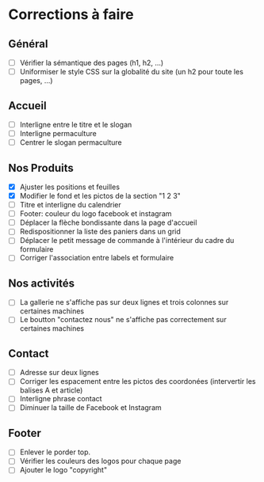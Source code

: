 # Corrections à faire

## Général
- [ ] Vérifier la sémantique des pages (h1, h2, ...)
- [ ] Uniformiser le style CSS sur la globalité du site (un h2 pour toute les pages, ...)

## Accueil
- [ ] Interligne entre le titre et le slogan
- [ ] Interligne permaculture
- [ ] Centrer le slogan permaculture

## Nos Produits
- [x] Ajuster les positions et feuilles
- [x] Modifier le fond et les pictos de la section "1 2 3"
- [ ] Titre et interligne du calendrier
- [ ] Footer: couleur du logo facebook et instagram
- [ ] Déplacer la flèche bondissante dans la page d'accueil
- [ ] Redispositionner la liste des paniers dans un grid
- [ ] Déplacer le petit message de commande à l'intérieur du cadre du formulaire
- [ ] Corriger l'association entre labels et formulaire

## Nos activités
- [ ] La gallerie ne s'affiche pas sur deux lignes et trois colonnes sur certaines machines
- [ ] Le boutton "contactez nous" ne s'affiche pas correctement sur certaines machines

## Contact
- [ ] Adresse sur deux lignes
- [ ] Corriger les espacement entre les pictos des coordonées (intervertir les balises A et article)
- [ ] Interligne phrase contact
- [ ] Diminuer la taille de Facebook et Instagram

## Footer
- [ ] Enlever le porder top.
- [ ] Vérifier les couleurs des logos pour chaque page
- [ ] Ajouter le logo "copyright"